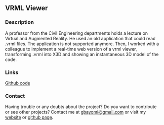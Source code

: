 ## VRML Viewer


### Description

A professor from the Civil Engineering departments holds a lecture on Virtual and Augmented Reality. He used an old application that could read .vrml files. The application is not supported anymore. Then, I worked with a colleague to implement a real-time web version of a vrml viewer, transforming .vrml into X3D and showing an instantaneous 3D model of the code.

### Links

[Github code](https://github.com/Bayomi/x3dom-cloud/)

### Contact

Having trouble or any doubts about the project? Do you want to contribute or see other projects? Contact me at gbayomi@gmail.com or visit my [website](http://gbayomi.com/) or [github page](https://github.com/Bayomi/).
